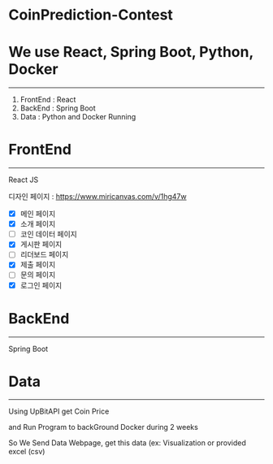 # CoinPrediction-Contest

# We use React, Spring Boot, Python, Docker

---

1. FrontEnd : React
2. BackEnd : Spring Boot
3. Data : Python and Docker Running

# FrontEnd

---

React JS

디자인 페이지 : https://www.miricanvas.com/v/1hg47w

-   [x] 메인 페이지
-   [x] 소개 페이지
-   [ ] 코인 데이터 페이지
-   [x] 게시판 페이지
-   [ ] 리더보드 페이지
-   [x] 제출 페이지
-   [ ] 문의 페이지
-   [x] 로그인 페이지

# BackEnd

---

Spring Boot

# Data

---

Using UpBitAPI get Coin Price

and Run Program to backGround Docker during 2 weeks

So We Send Data Webpage, get this data (ex: Visualization or provided excel (csv)
